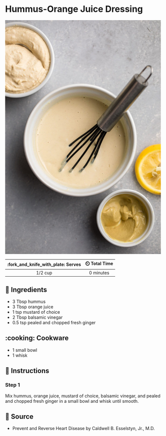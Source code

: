 # Hummus-Orange Juice Dressing

![Hummus-Orange Juice Dressing](../assets/images/hummus-orange-juice-dressing.jpg)

| :fork_and_knife_with_plate: Serves | :timer_clock: Total Time |
|:----------------------------------:|:-----------------------: |
| 1/2 cup | 0 minutes |

## :salt: Ingredients

- 3 Tbsp hummus
- 3 Tbsp orange juice
- 1 tsp mustard of choice
- 2 Tbsp balsamic vinegar
- 0.5 tsp pealed and chopped fresh ginger

## :cooking: Cookware

- 1 small bowl
- 1 whisk

## :pencil: Instructions

### Step 1

Mix hummus, orange juice, mustard of choice, balsamic vinegar, and pealed and chopped fresh ginger in a small bowl and
whisk until smooth.

## :link: Source

- Prevent and Reverse Heart Disease by Caldwell B. Esselstyn, Jr., M.D.
